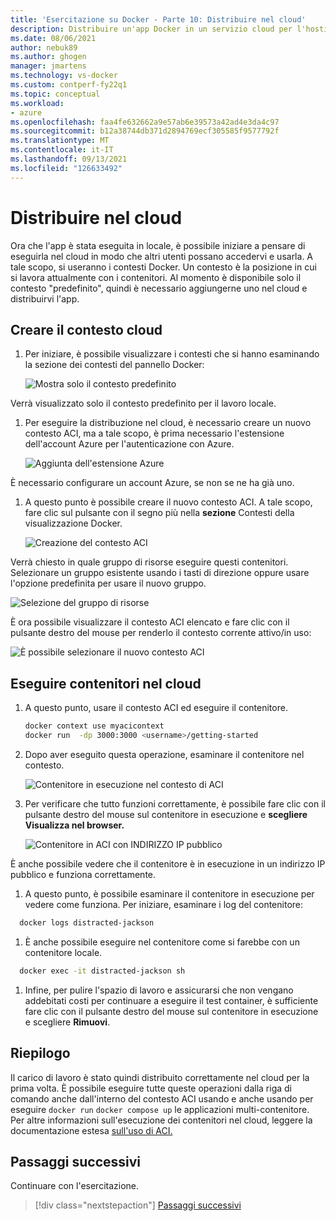 ```yaml
---
title: 'Esercitazione su Docker - Parte 10: Distribuire nel cloud'
description: Distribuire un'app Docker in un servizio cloud per l'hosting.
ms.date: 08/06/2021
author: nebuk89
ms.author: ghogen
manager: jmartens
ms.technology: vs-docker
ms.custom: contperf-fy22q1
ms.topic: conceptual
ms.workload:
- azure
ms.openlocfilehash: faa4fe632662a9e57ab6e39573a42ad4e3da4c97
ms.sourcegitcommit: b12a38744db371d2894769ecf305585f9577792f
ms.translationtype: MT
ms.contentlocale: it-IT
ms.lasthandoff: 09/13/2021
ms.locfileid: "126633492"
---
```

# <a name="deploy-to-the-cloud"></a>Distribuire nel cloud

Ora che l'app è stata eseguita in locale, è possibile iniziare a pensare di eseguirla nel cloud in modo che altri utenti possano accedervi e usarla. A tale scopo, si useranno i contesti Docker. Un contesto è la posizione in cui si lavora attualmente con i contenitori. Al momento è disponibile solo il contesto "predefinito", quindi è necessario aggiungerne uno nel cloud e distribuirvi l'app.

## <a name="create-your-cloud-context"></a>Creare il contesto cloud

1. Per iniziare, è possibile visualizzare i contesti che si hanno esaminando la sezione dei contesti del pannello Docker:

   ![Mostra solo il contesto predefinito](media/defaultcontext.png)

Verrà visualizzato solo il contesto predefinito per il lavoro locale.

1. Per eseguire la distribuzione nel cloud, è necessario creare un nuovo contesto ACI, ma a tale scopo, è prima necessario l'estensione dell'account Azure per l'autenticazione con Azure.

   ![Aggiunta dell'estensione Azure](media/addazureextension.png)

È necessario configurare un account Azure, se non se ne ha già uno.

1. A questo punto è possibile creare il nuovo contesto ACI. A tale scopo, fare clic sul pulsante con il segno più nella **sezione** Contesti della visualizzazione Docker.

   ![Creazione del contesto ACI](media/createnewcontext.png)

Verrà chiesto in quale gruppo di risorse eseguire questi contenitori. Selezionare un gruppo esistente usando i tasti di direzione oppure usare l'opzione predefinita per usare il nuovo gruppo.

![Selezione del gruppo di risorse](media/selectresourcegroup.png)

È ora possibile visualizzare il contesto ACI elencato e fare clic con il pulsante destro del mouse per renderlo il contesto corrente attivo/in uso:

![È possibile selezionare il nuovo contesto ACI](media/listofcontexts.png)

## <a name="run-containers-in-the-cloud"></a>Eseguire contenitori nel cloud

1. A questo punto, usare il contesto ACI ed eseguire il contenitore.

   ```bash
   docker context use myacicontext
   docker run  -dp 3000:3000 <username>/getting-started
   ```

1. Dopo aver eseguito questa operazione, esaminare il contenitore nel contesto.

   ![Contenitore in esecuzione nel contesto di ACI](media/contextcontainer.png)

1. Per verificare che tutto funzioni correttamente, è possibile fare clic con il pulsante destro del mouse sul contenitore in esecuzione e **scegliere Visualizza nel browser.**

   ![Contenitore in ACI con INDIRIZZO IP pubblico](media/containerinaci.png)

È anche possibile vedere che il contenitore è in esecuzione in un indirizzo IP pubblico e funziona correttamente.

1. A questo punto, è possibile esaminare il contenitore in esecuzione per vedere come funziona. Per iniziare, esaminare i log del contenitore:
 
 ```bash
   docker logs distracted-jackson
   ```

1. È anche possibile eseguire nel contenitore come si farebbe con un contenitore locale.
 
 ```bash
   docker exec -it distracted-jackson sh
   ```

1. Infine, per pulire l'spazio di lavoro e assicurarsi che non vengano addebitati costi per continuare a eseguire il test container, è sufficiente fare clic con il pulsante destro del mouse sul contenitore in esecuzione e scegliere **Rimuovi**.

## <a name="recap"></a>Riepilogo

Il carico di lavoro è stato quindi distribuito correttamente nel cloud per la prima volta. È possibile eseguire tutte queste operazioni dalla riga di comando anche dall'interno del contesto ACI usando e anche usando per eseguire `docker run` `docker compose up` le applicazioni multi-contenitore. Per altre informazioni sull'esecuzione dei contenitori nel cloud, leggere la documentazione estesa [sull'uso di ACI.](https://docs.docker.com/engine/context/aci-integration/)

## <a name="next-steps"></a>Passaggi successivi

Continuare con l'esercitazione.

> [!div class="nextstepaction"]
> [Passaggi successivi](whats-next.md)
